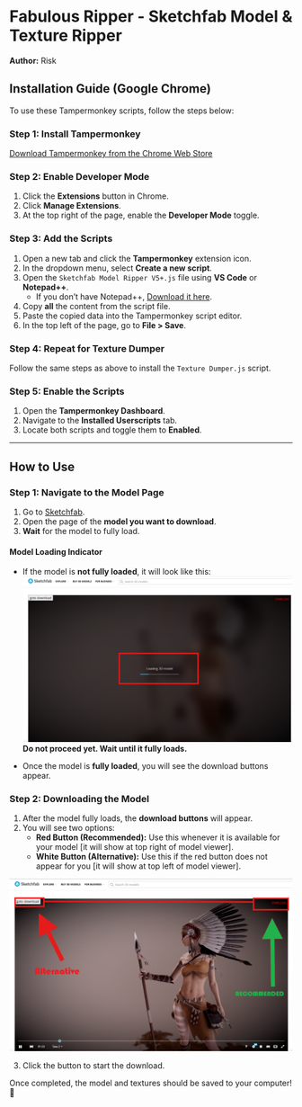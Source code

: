 # Fabulous Ripper - Sketchfab Model & Texture Ripper  

**Author:** Risk  

## Installation Guide (Google Chrome)  

To use these Tampermonkey scripts, follow the steps below:  

### Step 1: Install Tampermonkey  
[Download Tampermonkey from the Chrome Web Store](https://chromewebstore.google.com/detail/tampermonkey/dhdgffkkebhmkfjojejmpbldmpobfkfo?hl=en&pli=1)  

### Step 2: Enable Developer Mode  
1. Click the **Extensions** button in Chrome.  
2. Click **Manage Extensions**.  
3. At the top right of the page, enable the **Developer Mode** toggle.  

### Step 3: Add the Scripts  
1. Open a new tab and click the **Tampermonkey** extension icon.  
2. In the dropdown menu, select **Create a new script**.  
3. Open the `Sketchfab Model Ripper V5+.js` file using **VS Code** or **Notepad++**.  
   - If you don’t have Notepad++, [Download it here](https://github.com/notepad-plus-plus/notepad-plus-plus/releases/download/v8.7.7/npp.8.7.7.Installer.x64.exe).  
4. Copy **all** the content from the script file.  
5. Paste the copied data into the Tampermonkey script editor.  
6. In the top left of the page, go to **File > Save**.  

### Step 4: Repeat for Texture Dumper  
Follow the same steps as above to install the `Texture Dumper.js` script.  

### Step 5: Enable the Scripts  
1. Open the **Tampermonkey Dashboard**.  
2. Navigate to the **Installed Userscripts** tab.  
3. Locate both scripts and toggle them to **Enabled**.  

---

## How to Use  

### Step 1: Navigate to the Model Page  
1. Go to [Sketchfab](https://sketchfab.com/).  
2. Open the page of the **model you want to download**.  
3. **Wait** for the model to fully load.  

#### **Model Loading Indicator**  
- If the model is **not fully loaded**, it will look like this:  
  ![Not Fully Loaded](https://raw.githubusercontent.com/gamedev44/Fabulous-Ripper/main/Pictures/FullyLoaded.png)  
  **Do not proceed yet. Wait until it fully loads.**  

- Once the model is **fully loaded**, you will see the download buttons appear.  

### Step 2: Downloading the Model  
1. After the model fully loads, the **download buttons** will appear.  
2. You will see two options:  
   - **Red Button (Recommended):** Use this whenever it is available for your model [it will show at top right of model viewer].  
   - **White Button (Alternative):** Use this if the red button does not appear for you [it will show at top left of model viewer].  

  ![Download Buttons](https://raw.githubusercontent.com/gamedev44/Fabulous-Ripper/main/Pictures/DownloadButtons.png)  

3. Click the button to start the download.  

Once completed, the model and textures should be saved to your computer! 🚀  
